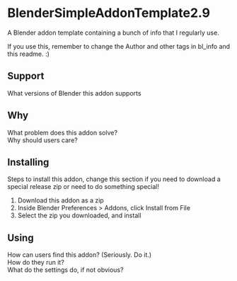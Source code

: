 # BlenderSimpleAddonTemplate2.9
A Blender addon template containing a bunch of info that I regularly use.

If you use this, remember to change the Author and other tags in bl_info and this readme. :)

## Support
What versions of Blender this addon supports

## Why
What problem does this addon solve?  
Why should users care?

## Installing
Steps to install this addon, change this section if you need to download a special release zip or need to do something special!

1. Download this addon as a zip
2. Inside Blender Preferences > Addons, click Install from File
3. Select the zip you downloaded, and install

## Using
How can users find this addon? (Seriously. Do it.)  
How do they run it?  
What do the settings do, if not obvious?  
